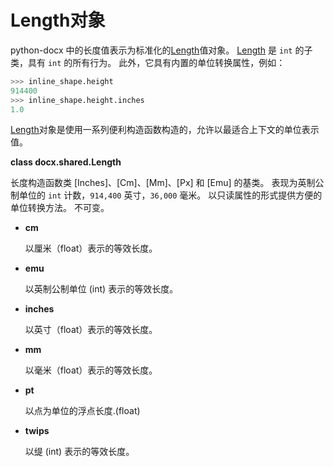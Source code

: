 # Length对象

[Length]: ../api/shared_length_object.md

python-docx 中的长度值表示为标准化的[Length]值对象。 [Length] 是 `int` 的子类，具有 `int` 的所有行为。 此外，它具有内置的单位转换属性，例如：

```python
>>> inline_shape.height
914400
>>> inline_shape.height.inches
1.0
```

[Length]对象是使用一系列便利构造函数构造的，允许以最适合上下文的单位表示值。

**class docx.shared.Length**

长度构造函数类 [Inches]、[Cm]、[Mm]、[Px] 和 [Emu] 的基类。 表现为英制公制单位的 `int` 计数，`914,400` 英寸，`36,000` 毫米。 以只读属性的形式提供方便的单位转换方法。 不可变。

- **cm**

    以厘米（float）表示的等效长度。

- **emu**

    以英制公制单位 (int) 表示的等效长度。

- **inches**

    以英寸（float）表示的等效长度。

- **mm**

    以毫米（float）表示的等效长度。

- **pt**

    以点为单位的浮点长度.(float)

- **twips**

    以缇 (int) 表示的等效长度。
